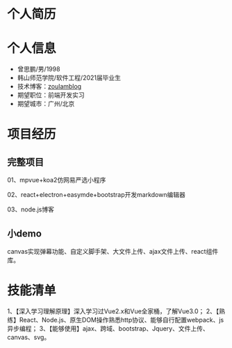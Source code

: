 # 个人简历

# 个人信息

* 曾思鹏/男/1998
* 韩山师范学院/软件工程/2021届毕业生
* 技术博客：[zoulamblog](https://zoulam.gitbook.io/zoulamlearnnote/)
* 期望职位：前端开发实习
* 期望城市：广州/北京

# 项目经历

## 完整项目

01、mpvue+koa2仿网易严选小程序

02、react+electron+easymde+bootstrap开发markdown编辑器

03、node.js博客

## 小demo

canvas实现弹幕功能、自定义脚手架、大文件上传、ajax文件上传、react组件库。

# 技能清单
1、【深入学习理解原理】深入学习过Vue2.x和Vue全家桶，了解Vue3.0；
2、【熟练】React、Node.js、原生DOM操作熟悉http协议、能够自行配置webpack、js异步编程；
3、【能够使用】ajax、跨域、bootstrap、Jquery、文件上传、canvas、svg。